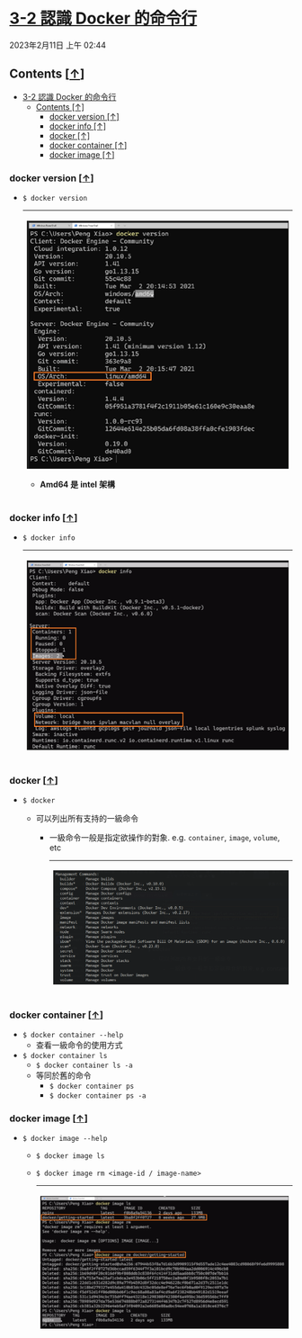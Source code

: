 <!-- This md file is originally converted from onenote -->

# [3-2 認識 Docker 的命令行](https://dockertips.readthedocs.io/en/latest/container-quickstart/docker-cli-intro.html)

2023年2月11日
上午 02:44

## Contents [[↑](#3-2-認識-docker-的命令行)]

- [3-2 認識 Docker 的命令行](#3-2-認識-docker-的命令行)
  - [Contents \[↑\]](#contents-)
    - [docker version \[↑\]](#docker-version-)
    - [docker info \[↑\]](#docker-info-)
    - [docker \[↑\]](#docker-)
    - [docker container \[↑\]](#docker-container-)
    - [docker image \[↑\]](#docker-image-)

### docker version [[↑](#3-2-認識-docker-的命令行)]

- `$ docker version`

  <table>
    <colgroup>
      <col style="width: 100%" />
    </colgroup>
    <thead>
      <tr class="header">
        <th>
          <p><img src="assets/image001.png" /></p>
          <ul class="incremental">
            <li>
              <p>Amd64 是 intel 架構</p>
            </li>
          </ul>
        </th>
      </tr>
    </thead>
    <tbody>
    </tbody>
  </table>

### docker info [[↑](#3-2-認識-docker-的命令行)]

- `$ docker info`

    <table>
      <colgroup>
        <col style="width: 100%" />
      </colgroup>
      <thead>
        <tr class="header">
          <th>
            <p><img src="assets/image002.png" /></p>
          </th>
        </tr>
      </thead>
      <tbody>
      </tbody>
    </table>

### docker [[↑](#3-2-認識-docker-的命令行)]

- `$ docker`

  - 可以列出所有支持的一級命令

    - 一級命令一般是指定欲操作的對象. e.g. `container`, `image`, `volume`, etc

        <table>
          <colgroup>
            <col style="width: 100%" />
          </colgroup>
          <thead>
            <tr class="header">
              <th>
                <p><img src="assets/image003.png" /></p>
              </th>
            </tr>
          </thead>
          <tbody>
          </tbody>
        </table>

### docker container [[↑](#3-2-認識-docker-的命令行)]

- `$ docker container --help`
  - 查看一級命令的使用方式
- `$ docker container ls`
  - `$ docker container ls -a`
  - 等同於舊的命令
    - `$ docker container ps`
    - `$ docker container ps -a`

### docker image [[↑](#3-2-認識-docker-的命令行)]

- `$ docker image --help`
  - `$ docker image ls`
  - `$ docker image rm <image-id / image-name>`

    <table>
      <colgroup>
        <col style="width: 100%" />
      </colgroup>
      <thead>
        <tr class="header">
          <th>
            <p><img src="assets/image004.png" /></p>
          </th>
        </tr>
      </thead>
      <tbody>
      </tbody>
    </table>
